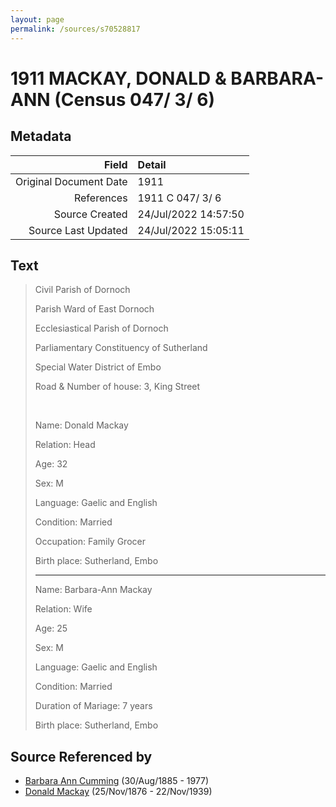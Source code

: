```yaml
---
layout: page
permalink: /sources/s70528817
---
```


# 1911 MACKAY, DONALD & BARBARA-ANN (Census 047/ 3/ 6)

## Metadata
Field | Detail
---:|:---
Original Document Date | 1911
References | 1911 C 047/ 3/ 6
Source Created | 24/Jul/2022 14:57:50
Source Last Updated | 24/Jul/2022 15:05:11

## Text

> Civil Parish of Dornoch
>
> Parish Ward of East Dornoch
>
> Ecclesiastical Parish of Dornoch
>
> Parliamentary Constituency of Sutherland
>
> Special Water District of Embo
>
> Road & Number of house: 3, King Street
>
> <br/>
>
> Name: Donald Mackay
>
> Relation: Head
>
> Age: 32
>
> Sex: M
>
> Language: Gaelic and English
>
> Condition: Married
>
> Occupation: Family Grocer
>
> Birth place: Sutherland, Embo
>
> ---
>
> Name: Barbara-Ann Mackay
>
> Relation: Wife
>
> Age: 25
>
> Sex: M
>
> Language: Gaelic and English
>
> Condition: Married
>
> Duration of Mariage: 7 years
>
> Birth place: Sutherland, Embo
>

## Source Referenced by

* [Barbara Ann Cumming](../people/@57039529@-barbara-ann-cumming-b1885-8-30-d1977.md) (30/Aug/1885 - 1977)
* [Donald Mackay](../people/@58341424@-donald-mackay-b1876-11-25-d1939-11-22.md) (25/Nov/1876 - 22/Nov/1939)
